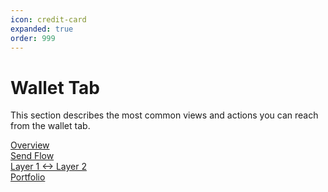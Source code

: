 ```yaml
---
icon: credit-card
expanded: true
order: 999
---
```


# Wallet Tab

This section describes the most common views and actions you can reach from the wallet tab.

[Overview](overview.md)  
[Send Flow](send-flow.md)  
[Layer 1 <-> Layer 2](layer-1-to-layer-2.md)  
[Portfolio](portfolio.md)
